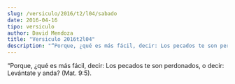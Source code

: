 ```yaml
---
slug: /versiculo/2016/t2/l04/sabado
date: 2016-04-16
tipo: versiculo
author: David Mendoza
title: "Versiculo 2016t2l04"
description: "“Porque, ¿qué es más fácil, decir: Los pecados te son perdonados, o decir: Levántate y anda? (Mat. 9:5)."
---
```


“Porque, ¿qué es más fácil, decir: Los pecados te son perdonados, o decir: Levántate y anda? (Mat. 9:5).

